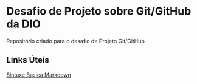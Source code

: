 # Desafio de Projeto sobre Git/GitHub da DIO
Repositório criado para o desafio de Projeto Git/GitHub

## Links Úteis
[Sintaxe Basica Markdown](https://www.markdownguide.org/basic-syntax/)
